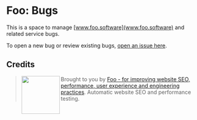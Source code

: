 # Foo: Bugs

This is a space to manage [www.foo.software](www.foo.software) and related service bugs.

To open a new bug or review existing bugs, [open an issue here](https://github.com/foo-software/bugs/issues).

## Credits

> <img src="https://lighthouse-check.s3.amazonaws.com/images/logo-simple-blue-light-512.png" width="100" height="100" align="left" /> Brought to you by [Foo - for improving website SEO, performance, user experience and engineering practices](https://www.foo.software). Automatic website SEO and performance testing.
